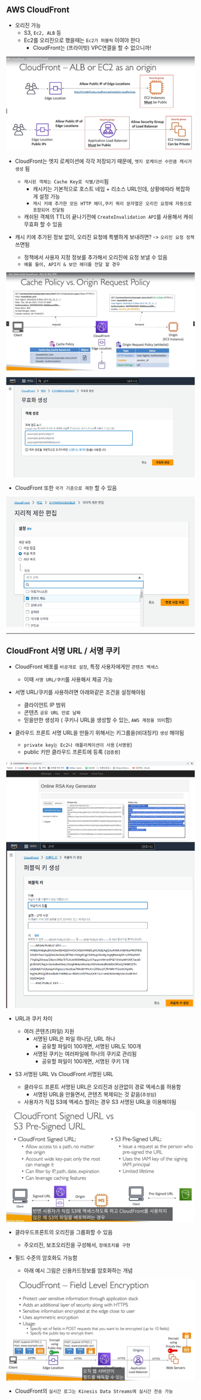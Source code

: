 ## AWS CloudFront

- 오리진 가능
  - S3, `Ec2, ALB` 등
  - Ec2를 오리진으로 했을때는 `Ec2가 퍼블릭` 이여야 한다
    - CloudFront는 (프라이빗) VPC연결을 할 수 없으니까!

![Alt text](../etc/image3/%ED%81%B4%EB%9D%BC%EC%9A%B0%EB%93%9C%ED%94%84%EB%A1%A0%ED%8A%B8_%EC%98%A4%EB%A6%AC%EC%A7%84.png)

- CloudFront는 엣지 로케이션에 각각 저장되기 때문에, `엣지 로케이션 수만큼 캐시가 생성` 됨
  - `캐시된 객체는 Cache Key로 식별/관리`됨
    - 캐시키는 기본적으로 호스트 네임 + 리소스 URL인데, 상황에따라 복잡하게 설정 가능
    - `캐시 키에 추가한 모든 HTTP 헤더,쿠키 쿼리 문자열은 오리진 요청에 자동으로 포함되어 전달됨`
  - 캐쉬된 객체의 TTL이 끝나기전에 `CreateInvalidation API`를 사용해서 캐쉬 무효화 할 수 있음

- 캐시 키에 추가된 정보 없이, 오리진 요청에 특별하게 보내려면? -> `오리진 요청 정책` 쓰면됨
  - 정책에서 사용자 지정 정보를 추가해서 오리진에 요청 보낼 수 있음
  - `예를 들어, API키 & 보안 헤더를 전달 할 경우`


![Alt text](../etc/image3/%ED%81%B4%EB%9D%BC%EC%9A%B0%EB%93%9C%ED%94%84%EB%A1%A0%ED%8A%B8_%EC%BA%90%EC%8B%9C%EC%98%A4%EB%A6%AC%EC%A7%84%EC%9A%94%EC%B2%AD%EC%A0%95%EC%B1%851.png)

![Alt text](../etc/image3/%ED%81%B4%EB%9D%BC%EC%9A%B0%EB%93%9C%ED%94%84%EB%A1%A0%ED%8A%B8_%EC%BA%90%EC%8B%9C%EB%AC%B4%ED%9A%A8%ED%99%941.png)


- CloudFront 또한 `국가 기준으로 제한` 할 수 있음

![Alt text](../etc/image3/%ED%81%B4%EB%9D%BC%EC%9A%B0%EB%93%9C%ED%94%84%EB%A1%A0%ED%8A%B8_%EC%A7%80%EB%A6%AC%EC%A0%81%EC%A0%9C%ED%95%9C.png)


---------------------------
## CloudFront 서명 URL / 서명 쿠키

- CloudFront 배포를 `비공개로 설정`, 특정 사용자에게만 `콘텐츠 엑세스`
  - 이때 `서명 URL/쿠키`를 사용해서 제공 가능

- 서명 URL/쿠키를 사용하려면 아래와같은 조건을 설정해야됨
  - 클라이언트 IP 범위
  - 콘텐츠 `공유 URL 만료 날짜`
  - 믿을만한 생성자 ( 쿠키나 URL을 생성할 수 있는, `AWS 계정을 의미`함)




- 클라우드 프론트 서명 URL을 만들기 위해서는 키그룹을(비대칭키) `생성` 해야됨
  - `private key는 Ec2나 애플리케이션이 사용` (`서명용`)
  - public 키만 클라우드 프론트에 등록 (`검증용`)


![Alt text](../etc/image3/%ED%81%B4%EB%9D%BC%EC%9A%B0%EB%93%9C%ED%94%84%EB%A1%A0%ED%8A%B8_%ED%82%A4%EA%B7%B8%EB%A3%B92.png)
![Alt text](../etc/image3/%ED%81%B4%EB%9D%BC%EC%9A%B0%EB%93%9C%ED%94%84%EB%A1%A0%ED%8A%B8_%ED%82%A4%EA%B7%B8%EB%A3%B91.png)







- URL과 쿠키 차이
  - 여러 콘텐츠(파일) 지원
    - 서명된 URL은 파일 하나당, URL 하나
      - 공유할 파일이 100개면, 서명된 URL도 100개
    - 서명된 쿠키는 여러파일에 하나의 쿠키로 관리됨
      - 공유할 파일이 100개면, 서명된 쿠키 1개

- S3 서명된 URL Vs CloudFront 서명된 URL
  - 클라우드 프론트 서명된 URL은 오리진과 상관없이 경로 엑세스를 허용함
    - 서명된 URL을 만들면서, 콘텐츠 복제되는 것 같음(`추정임`)
  - 사용자가 직접 S3에 엑세스 할려는 경우 S3 서명된 URL을 이용해야됨

![Alt text](../etc/image3/%ED%81%B4%EB%9D%BC%EC%9A%B0%EB%93%9C%ED%94%84%EB%A1%A0%ED%8A%B8_%EC%84%9C%EB%AA%85%EB%90%9CURL.png)

- 클라우드프론트의 오리진을 그룹화할 수 있음
  - 주오리진, 보조오리진을 구성해서, `장애조치를 구현`




- 필드 수준의 암호화도 가능함
  - 아래 예시 그림은 신용카드정보를 암호화하는 개념

![Alt text](../etc/image3/%ED%81%B4%EB%9D%BC%EC%9A%B0%EB%93%9C%ED%94%84%EB%A1%A0%ED%8A%B8_%ED%95%84%EB%93%9C%EC%88%98%EC%A4%80%EC%95%94%ED%98%B8%ED%99%94.png)



- CloudFront의 `실시간 로그는 Kinesis Data Streams에 실시간 전송 가능`


